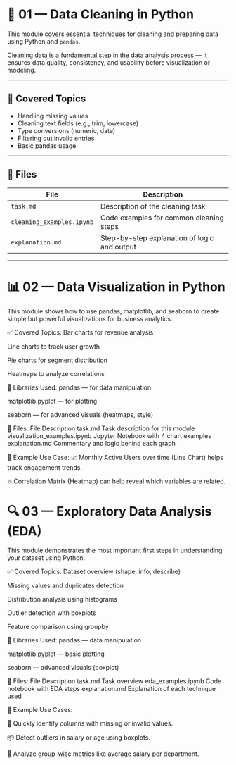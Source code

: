 # 🧹 01 — Data Cleaning in Python

This module covers essential techniques for cleaning and preparing data using Python and `pandas`.

Cleaning data is a fundamental step in the data analysis process — it ensures data quality, consistency, and usability before visualization or modeling.

---

## 🧠 Covered Topics

- Handling missing values
- Cleaning text fields (e.g., trim, lowercase)
- Type conversions (numeric, date)
- Filtering out invalid entries
- Basic pandas usage

---

## 📁 Files

| File                      | Description                                  |
|---------------------------|----------------------------------------------|
| `task.md`                | Description of the cleaning task             |
| `cleaning_examples.ipynb`| Code examples for common cleaning steps      |
| `explanation.md`         | Step-by-step explanation of logic and output |

---



# 📊 02 — Data Visualization in Python
This module shows how to use pandas, matplotlib, and seaborn to create simple but powerful visualizations for business analytics.

✅ Covered Topics:
Bar charts for revenue analysis

Line charts to track user growth

Pie charts for segment distribution

Heatmaps to analyze correlations

🔧 Libraries Used:
pandas — for data manipulation

matplotlib.pyplot — for plotting

seaborn — for advanced visuals (heatmaps, style)

📁 Files:
File	Description
task.md	Task description for this module
visualization_examples.ipynb	Jupyter Notebook with 4 chart examples
explanation.md	Commentary and logic behind each graph

📌 Example Use Case:
📈 Monthly Active Users over time (Line Chart) helps track engagement trends.

🔥 Correlation Matrix (Heatmap) can help reveal which variables are related.


# 🔍 03 — Exploratory Data Analysis (EDA)
This module demonstrates the most important first steps in understanding your dataset using Python.

✅ Covered Topics:
Dataset overview (shape, info, describe)

Missing values and duplicates detection

Distribution analysis using histograms

Outlier detection with boxplots

Feature comparison using groupby

🔧 Libraries Used:
pandas — data manipulation

matplotlib.pyplot — basic plotting

seaborn — advanced visuals (boxplot)

📁 Files:
File	                   Description
task.md	                 Task overview
eda_examples.ipynb	     Code notebook with EDA steps
explanation.md	         Explanation of each technique used

📌 Example Use Cases:

🧩 Quickly identify columns with missing or invalid values.

📦 Detect outliers in salary or age using boxplots.

🧮 Analyze group-wise metrics like average salary per department.


